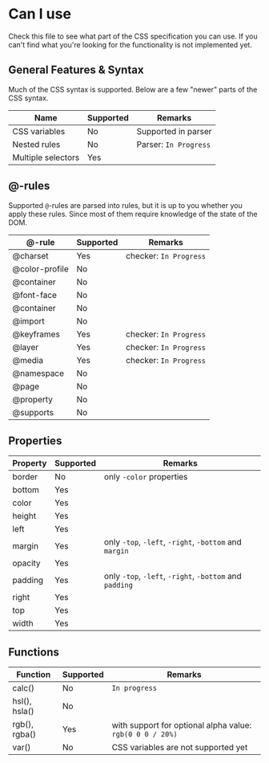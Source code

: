 # Can I use

Check this file to see what part of the CSS specification you can use. 
If you can't find what you're looking for the functionality is not implemented yet.

## General Features & Syntax 
Much of the CSS syntax is supported. Below are a few "newer" parts of the CSS syntax.

| Name | Supported | Remarks |
| --- | --- | --- |
| CSS variables | No | Supported in parser
| Nested rules | No | Parser: `In Progress` |
| Multiple selectors | Yes | |


## @-rules
Supported `@`-rules are parsed into rules, but it is up to you whether you apply
these rules. Since most of them require knowledge of the state of the DOM.

| @-rule | Supported | Remarks |
| --- | --- | --- |
| @charset | Yes | checker: `In Progress` |
| @color-profile | No | |
| @container | No | |
| @font-face | No | |
| @container | No | |
| @import | No | |
| @keyframes | Yes | checker: `In Progress` |
| @layer | Yes | checker: `In Progress` |
| @media | Yes | checker: `In Progress` |
| @namespace | No | |
| @page | No | |
| @property | No | |
| @supports | No | |

## Properties

| Property | Supported | Remarks |
| --- | --- | --- |
| border | No | only `-color` properties
| bottom | Yes | |
| color | Yes | |
| height | Yes | |
| left | Yes | |
| margin | Yes | only `-top`, `-left`, `-right`, `-bottom` and `margin` |
| opacity | Yes | |
| padding | Yes |  only `-top`, `-left`, `-right`, `-bottom` and `padding` |
| right | Yes | |
| top | Yes | |
| width | Yes | |

## Functions

| Function | Supported | Remarks |
| --- | --- | --- |
| calc() | No | `In progress`
| hsl(), hsla() | No | |
| rgb(), rgba() | Yes | with support for optional alpha value: `rgb(0 0 0 / 20%)` |
| var() | No | CSS variables are not supported yet
